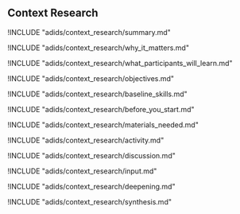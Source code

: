 
##  Context Research

<!-- ![](content/images/context_research.png "") -->

!INCLUDE "adids/context_research/summary.md"

<!-- Why The Topic Matters -->

!INCLUDE "adids/context_research/why_it_matters.md"

<!--  What Participants Will Learn -->

!INCLUDE "adids/context_research/what_participants_will_learn.md"

<!-- Objectives {.sidebar} -->

!INCLUDE "adids/context_research/objectives.md"

<!-- Baseline Skills -->

!INCLUDE "adids/context_research/baseline_skills.md"

<!-- Before you Start -->

!INCLUDE "adids/context_research/before_you_start.md"

<!-- Materials Needed [stub] -->

!INCLUDE "adids/context_research/materials_needed.md"

<!--Activity [stub] {.activity} -->

!INCLUDE "adids/context_research/activity.md"

<!--Discussion [stub] -->

!INCLUDE "adids/context_research/discussion.md"

<!-- Input -->

!INCLUDE "adids/context_research/input.md"

<!-- Deepening -->

!INCLUDE "adids/context_research/deepening.md"

<!--Synthesis [stub] {.synthesis} -->

!INCLUDE "adids/context_research/synthesis.md"
